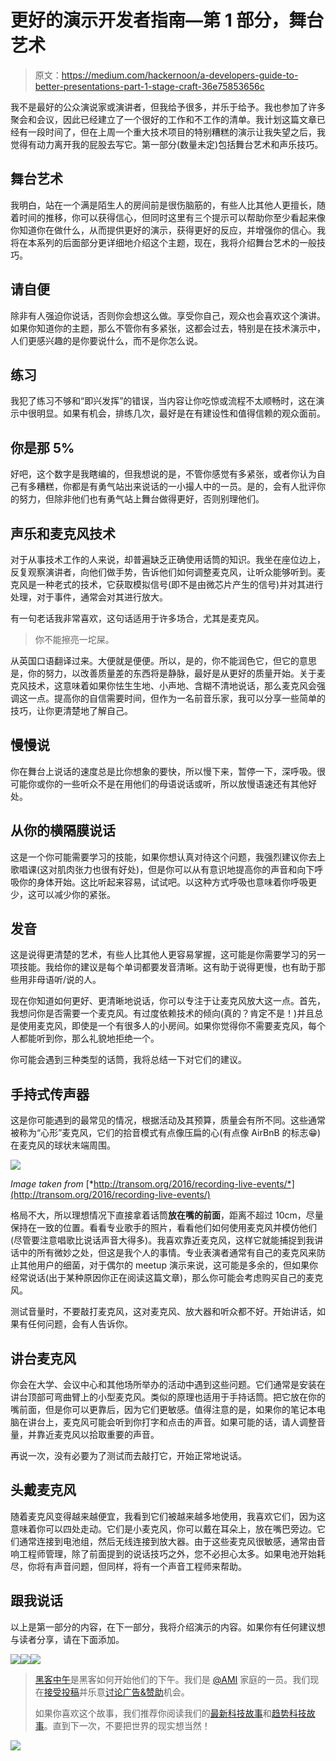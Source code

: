 # 更好的演示开发者指南—第 1 部分，舞台艺术

> 原文：<https://medium.com/hackernoon/a-developers-guide-to-better-presentations-part-1-stage-craft-36e75853656c>

我不是最好的公众演说家或演讲者，但我给予很多，并乐于给予。我也参加了许多聚会和会议，因此已经建立了一个很好的工作和不工作的清单。我计划这篇文章已经有一段时间了，但在上周一个重大技术项目的特别糟糕的演示让我失望之后，我觉得有动力离开我的屁股去写它。第一部分(数量未定)包括舞台艺术和声乐技巧。

## 舞台艺术

我明白，站在一个满是陌生人的房间前是很伤脑筋的，有些人比其他人更擅长，随着时间的推移，你可以获得信心，但同时这里有三个提示可以帮助你至少看起来像你知道你在做什么，从而提供更好的演示，获得更好的反应，并增强你的信心。我将在本系列的后面部分更详细地介绍这个主题，现在，我将介绍舞台艺术的一般技巧。

## 请自便

除非有人强迫你说话，否则你会想这么做。享受你自己，观众也会喜欢这个演讲。如果你知道你的主题，那么不管你有多紧张，这都会过去，特别是在技术演示中，人们更感兴趣的是你要说什么，而不是你怎么说。

## 练习

我犯了练习不够和“即兴发挥”的错误，当内容让你吃惊或流程不太顺畅时，这在演示中很明显。如果有机会，排练几次，最好是在有建设性和值得信赖的观众面前。

## 你是那 5%

好吧，这个数字是我瞎编的，但我想说的是，不管你感觉有多紧张，或者你认为自己有多糟糕，你都是有勇气站出来说话的一小撮人中的一员。是的，会有人批评你的努力，但除非他们也有勇气站上舞台做得更好，否则别理他们。

## 声乐和麦克风技术

对于从事技术工作的人来说，却普遍缺乏正确使用话筒的知识。我坐在座位边上，反复观察演讲者，向他们做手势，告诉他们如何调整麦克风，让听众能够听到。麦克风是一种老式的技术，它获取模拟信号(即不是由微芯片产生的信号)并对其进行处理，对于事件，通常会对其进行放大。

有一句老话我非常喜欢，这句话适用于许多场合，尤其是麦克风。

> 你不能擦亮一坨屎。

从英国口语翻译过来。大便就是便便。所以，是的，你不能润色它，但它的意思是，你的努力，以改善质量差的东西将是静脉，最好是从更好的质量开始。关于麦克风技术，这意味着如果你怯生生地、小声地、含糊不清地说话，那么麦克风会强调这一点。提高你的自信需要时间，但作为一名前音乐家，我可以分享一些简单的技巧，让你更清楚地了解自己。

## 慢慢说

你在舞台上说话的速度总是比你想象的要快，所以慢下来，暂停一下，深呼吸。很可能你或你的一些听众不是在用他们的母语说话或听，所以放慢语速还有其他好处。

## 从你的横隔膜说话

这是一个你可能需要学习的技能，如果你想认真对待这个问题，我强烈建议你去上歌唱课(这对肌肉张力也很有好处)，但是你可以从有意识地提高你的声音和向下呼吸你的身体开始。这比听起来容易，试试吧。以这种方式呼吸也意味着你呼吸更少，这可以减少你的紧张。

## 发音

这是说得更清楚的艺术，有些人比其他人更容易掌握，这可能是你需要学习的另一项技能。我给你的建议是每个单词都要发音清晰。这有助于说得更慢，也有助于那些用非母语听/说的人。

现在你知道如何更好、更清晰地说话，你可以专注于让麦克风放大这一点。首先，我想问你是否需要一个麦克风。有过度依赖技术的倾向(真的？肯定不是！)并且总是使用麦克风，即使是一个有很多人的小房间。如果你觉得你不需要麦克风，每个人都能听到你，那么礼貌地拒绝一个。

你可能会遇到三种类型的话筒，我将总结一下对它们的建议。

## 手持式传声器

这是你可能遇到的最常见的情况，根据活动及其预算，质量会有所不同。这些通常被称为“心形”麦克风，它们的拾音模式有点像压扁的心(有点像 AirBnB 的标志😁)在麦克风的球状末端周围。

![](img/e826726a1dbbb4a995c33ef2bd83e2f4.png)

*Image taken from* [*http://transom.org/2016/recording-live-events/*](http://transom.org/2016/recording-live-events/)

格局不大，所以理想情况下直接拿着话筒**放在嘴的前面**，距离不超过 10cm，尽量保持在一致的位置。看看专业歌手的照片，看看他们如何使用麦克风并模仿他们(尽管要注意唱歌比说话声音大得多)。我喜欢靠近麦克风，这样它就能捕捉到我讲话中的所有微妙之处，但这是我个人的事情。专业表演者通常有自己的麦克风来防止其他用户的细菌，对于偶尔的 meetup 演示来说，这可能是多余的，但如果你经常说话(出于某种原因你正在阅读这篇文章)，那么你可能会考虑购买自己的麦克风。

测试音量时，不要敲打麦克风，这对麦克风、放大器和听众都不好。开始讲话，如果有任何问题，会有人告诉你。

## 讲台麦克风

你会在大学、会议中心和其他场所举办的活动中遇到这些问题。它们通常是安装在讲台顶部可弯曲臂上的小型麦克风。类似的原理也适用于手持话筒。把它放在你的嘴前面，但是你可以更靠后，因为它们更敏感。值得注意的是，如果你的笔记本电脑在讲台上，麦克风可能会听到你打字和点击的声音。如果可能的话，请人调整音量，并靠近麦克风以拾取重要的声音。

再说一次，没有必要为了测试而去敲打它，开始正常地说话。

## 头戴麦克风

随着麦克风变得越来越便宜，我看到它们被越来越多地使用，我喜欢它们，因为这意味着你可以四处走动。它们是小麦克风，你可以戴在耳朵上，放在嘴巴旁边。它们通常连接到电池组，然后无线连接到放大器。由于这些麦克风很敏感，通常由音响工程师管理，除了前面提到的说话技巧之外，您不必担心太多。如果电池开始耗尽，你将有声音问题，但同样，将有一个声音工程师来帮助。

## 跟我说话

以上是第一部分的内容，在下一部分，我将介绍演示的内容。如果你有任何建议想与读者分享，请在下面添加。

[![](img/50ef4044ecd4e250b5d50f368b775d38.png)](http://bit.ly/HackernoonFB)[![](img/979d9a46439d5aebbdcdca574e21dc81.png)](https://goo.gl/k7XYbx)[![](img/2930ba6bd2c12218fdbbf7e02c8746ff.png)](https://goo.gl/4ofytp)

> [黑客中午](http://bit.ly/Hackernoon)是黑客如何开始他们的下午。我们是 [@AMI](http://bit.ly/atAMIatAMI) 家庭的一员。我们现在[接受投稿](http://bit.ly/hackernoonsubmission)并乐意[讨论广告&赞助](mailto:partners@amipublications.com)机会。
> 
> 如果你喜欢这个故事，我们推荐你阅读我们的[最新科技故事](http://bit.ly/hackernoonlatestt)和[趋势科技故事](https://hackernoon.com/trending)。直到下一次，不要把世界的现实想当然！

![](img/be0ca55ba73a573dce11effb2ee80d56.png)